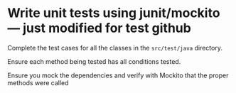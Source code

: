 # Write unit tests using junit/mockito — just modified for test github

Complete the test cases for all the classes in the `src/test/java` directory.

Ensure each method being tested has all conditions tested.

Ensure you mock the dependencies and verify with Mockito that the proper methods were called


